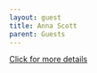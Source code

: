 ```yaml
---
layout: guest
title: Anna Scott
parent: Guests
---
```



<div class="badge-base LI-profile-badge" data-locale="en_US" data-size="medium" data-theme="light" data-type="VERTICAL" data-vanity="anna-scott-79251a1" data-version="v1"><a class="badge-base__link LI-simple-link" href="https://www.linkedin.com/in/anna-scott-79251a1?trk=profile-badge">Click for more details</a></div>


